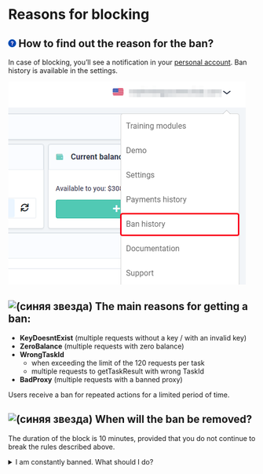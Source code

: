 ﻿# Reasons for blocking
## ![(вопрос)](./images/Aspose.Words.bbd9194a-7e5f-4818-92e0-dfa2931e5a81.001.png) **How to find out the reason for the ban?**
In case of blocking, you’ll see a notification in your [personal account](https://capmonster.cloud/Dashboard).
Ban history is available in the settings.

![](./images/ban-history.png) 
## ![(синяя звезда)](./images/Aspose.Words.bbd9194a-7e5f-4818-92e0-dfa2931e5a81.003.png) **The main reasons for getting a ban:**

- **KeyDoesntExist** (multiple requests without a key / with an invalid key)
- **ZeroBalance** (multiple requests with zero balance)
- **WrongTaskId**
  - when exceeding the limit of the 120 requests per task
  - multiple requests to getTaskResult with wrong TaskId
- **BadProxy** (multiple requests with a banned proxy)

Users receive a ban for repeated actions for a limited period of time.
## ![(синяя звезда)](./images/Aspose.Words.bbd9194a-7e5f-4818-92e0-dfa2931e5a81.004.png) **When will the ban be removed?**

The duration of the block is 10 minutes, provided that you do not continue to break the rules described above.


<details>
    <summary>I am constantly banned. What should I do?
</summary>

The reason is that your app/script sends multiple incorrect API requests. 

**I am a user**

If you are not the developer of the app/script that sends captchas, contact their support and explain that the captcha recognition service blocks you for multiple incorrect requests (read the explanation of the reasons for getting a ban).

**I am a developer**

If you are a developer, make changes yourself according to the rules and limits.
  </details>


